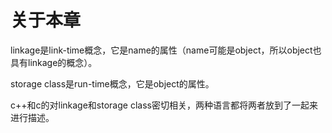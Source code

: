 # 关于本章

linkage是link-time概念，它是name的属性（name可能是object，所以object也具有linkage的概念）。

storage class是run-time概念，它是object的属性。

c++和c的对linkage和storage class密切相关，两种语言都将两者放到了一起来进行描述。